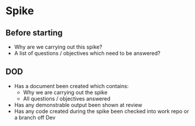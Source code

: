 # Spike

## Before starting
- Why are we carrying out this spike?
- A list of questions / objectives which need to be answered?

## DOD
- Has a document been created which contains:
	- Why we are carrying out the spike
	- All questions / objectives answered
- Has any demonstrable output been shown at review
- Has any code created during the spike been checked into work repo or a branch off Dev
